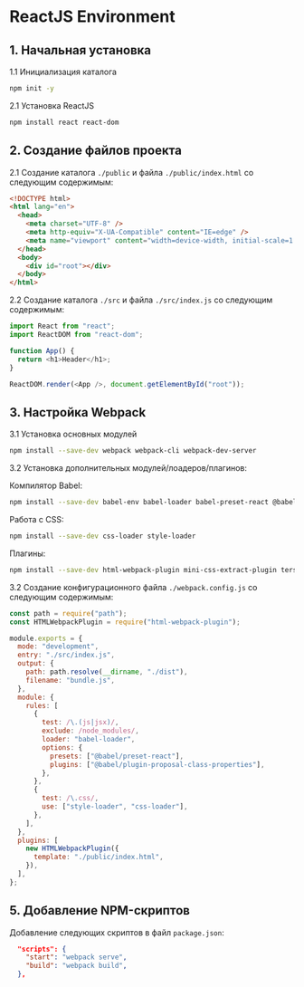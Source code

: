 # ReactJS Environment

## 1. Начальная установка

1.1 Инициализация каталога

```bash
npm init -y
```

2.1 Установка ReactJS

```bash
npm install react react-dom
```

## 2. Создание файлов проекта

2.1 Создание каталога `./public` и файла `./public/index.html` со следующим содержимым:

```html
<!DOCTYPE html>
<html lang="en">
  <head>
    <meta charset="UTF-8" />
    <meta http-equiv="X-UA-Compatible" content="IE=edge" />
    <meta name="viewport" content="width=device-width, initial-scale=1.0" />
  </head>
  <body>
    <div id="root"></div>
  </body>
</html>
```

2.2 Создание каталога `./src` и файла `./src/index.js` со следующим содержимым:

```javascript
import React from "react";
import ReactDOM from "react-dom";

function App() {
  return <h1>Header</h1>;
}

ReactDOM.render(<App />, document.getElementById("root"));
```

## 3. Настройка Webpack

3.1 Установка основных модулей

```bash
npm install --save-dev webpack webpack-cli webpack-dev-server
```

3.2 Установка дополнительных модулей/лоадеров/плагинов:

Компилятор Babel:

```bash
npm install --save-dev babel-env babel-loader babel-preset-react @babel/core @babel/preset-react @babel/plugin-proposal-class-properties
```

Работа с CSS:

```bash
npm install --save-dev css-loader style-loader
```

Плагины:

```bash
npm install --save-dev html-webpack-plugin mini-css-extract-plugin terser-webpack-plugin clean-webpack-plugin
```

3.2 Создание конфигурационного файла `./webpack.config.js` со следующим содержимым:

```javascript
const path = require("path");
const HTMLWebpackPlugin = require("html-webpack-plugin");

module.exports = {
  mode: "development",
  entry: "./src/index.js",
  output: {
    path: path.resolve(__dirname, "./dist"),
    filename: "bundle.js",
  },
  module: {
    rules: [
      {
        test: /\.(js|jsx)/,
        exclude: /node_modules/,
        loader: "babel-loader",
        options: {
          presets: ["@babel/preset-react"],
          plugins: ["@babel/plugin-proposal-class-properties"],
        },
      },
      {
        test: /\.css/,
        use: ["style-loader", "css-loader"],
      },
    ],
  },
  plugins: [
    new HTMLWebpackPlugin({
      template: "./public/index.html",
    }),
  ],
};
```

## 5. Добавление NPM-скриптов

Добавление следующих скриптов в файл `package.json`:

```json
  "scripts": {
    "start": "webpack serve",
    "build": "webpack build",
  },
```
